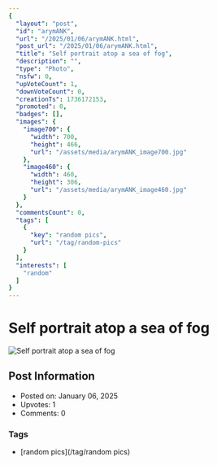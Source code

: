 ```yaml
---
{
  "layout": "post",
  "id": "arymANK",
  "url": "/2025/01/06/arymANK.html",
  "post_url": "/2025/01/06/arymANK.html",
  "title": "Self portrait atop a sea of fog",
  "description": "",
  "type": "Photo",
  "nsfw": 0,
  "upVoteCount": 1,
  "downVoteCount": 0,
  "creationTs": 1736172153,
  "promoted": 0,
  "badges": [],
  "images": {
    "image700": {
      "width": 700,
      "height": 466,
      "url": "/assets/media/arymANK_image700.jpg"
    },
    "image460": {
      "width": 460,
      "height": 306,
      "url": "/assets/media/arymANK_image460.jpg"
    }
  },
  "commentsCount": 0,
  "tags": [
    {
      "key": "random pics",
      "url": "/tag/random-pics"
    }
  ],
  "interests": [
    "random"
  ]
}
---
```


# Self portrait atop a sea of fog

![Self portrait atop a sea of fog](/assets/media/arymANK_image700.jpg)

## Post Information

- Posted on: January 06, 2025
- Upvotes: 1
- Comments: 0

### Tags

- [random pics](/tag/random pics)
